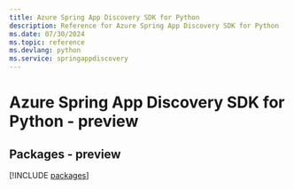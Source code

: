 ```yaml
---
title: Azure Spring App Discovery SDK for Python
description: Reference for Azure Spring App Discovery SDK for Python
ms.date: 07/30/2024
ms.topic: reference
ms.devlang: python
ms.service: springappdiscovery
---
```

# Azure Spring App Discovery SDK for Python - preview
## Packages - preview
[!INCLUDE [packages](spring-app-discovery-index.md)]